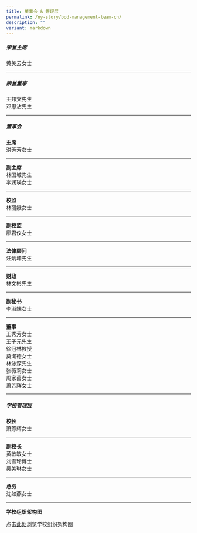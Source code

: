 ```yaml
---
title: 董事会 & 管理层
permalink: /ny-story/bod-management-team-cn/
description: ""
variant: markdown
---
```

##### 荣誉主席

黄美云女士

* * *

##### 荣誉董事

王邦文先生  
邓思沾先生

* * *

##### 董事会

**主席**  
洪芳芳女士

* * *

**副主席**  
林国城先生  
李润瑛女士

* * *

**校监**  
林丽娥女士

* * *

**副校监**  
廖君仪女士

* * *

**法侓顾问**  
汪炳坤先生

* * *

**财政**  
林文彬先生

* * *

**副秘书**  
李淑端女士

* * *

**董事**  
王秀芳女士  
王子元先生  
徐冠林教授  
莫洵德女士  
林泳深先生  
张薇莉女士  
周家茵女士  
萧芳辉女士

* * *

##### 学校管理层

**校长**  
萧芳辉女士

* * *

**副校长**  
黄敏敏女士  
刘雪玲博士  
吴美琳女士

* * *

**总务**  
沈如燕女士

* * *

**学校组织架构图**  

点击[此处](/files/KP_Org_chart2024.pdf)浏览学校组织架构图